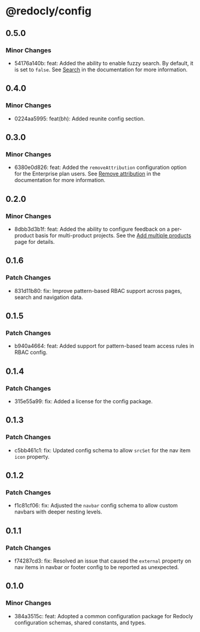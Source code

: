 # @redocly/config

## 0.5.0

### Minor Changes

- 54176a140b: feat: Added the ability to enable fuzzy search. By default, it is set to `false`.
  See [Search](/reference/theme/search.md) in the documentation for more information.

## 0.4.0

### Minor Changes

- 0224aa5995: feat(bh): Added reunite config section.

## 0.3.0

### Minor Changes

- 6380e0d826: feat: Added the `removeAttribution` configuration option for the Enterprise plan users. See [Remove attribution](/reference/remove-attribution.md) in the documentation for more information.

## 0.2.0

### Minor Changes

- 8dbb3d3b1f: feat: Added the ability to configure feedback on a per-product basis for multi-product projects. See the [Add multiple products](/author/how-to/multiple-products.md) page for details.

## 0.1.6

### Patch Changes

- 831d11b80: fix: Improve pattern-based RBAC support across pages, search and navigation data.

## 0.1.5

### Patch Changes

- b940a4664: feat: Added support for pattern-based team access rules in RBAC config.

## 0.1.4

### Patch Changes

- 315e55a99: fix: Added a license for the config package.

## 0.1.3

### Patch Changes

- c5bb461c1: fix: Updated config schema to allow `srcSet` for the nav item `icon` property.

## 0.1.2

### Patch Changes

- f1c81cf06: fix: Adjusted the `navbar` config schema to allow custom navbars with deeper nesting levels.

## 0.1.1

### Patch Changes

- f74287cd3: fix: Resolved an issue that caused the `external` property on nav items in navbar or footer config to be reported as unexpected.

## 0.1.0

### Minor Changes

- 384a3515c: feat: Adopted a common configuration package for Redocly configuration schemas, shared constants, and types.
